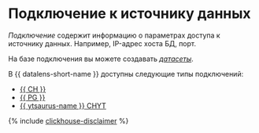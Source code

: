 # Подключение к источнику данных

_Подключение_ содержит информацию о параметрах доступа к источнику данных. Например, IP-адрес хоста БД, порт.

На базе подключения вы можете создавать [_датасеты_](dataset/index.md).

В {{ datalens-short-name }} доступны следующие типы подключений:

* [{{ CH }}](../operations/connection/create-clickhouse.md)
* [{{ PG }}](../operations/connection/create-postgresql.md)
* [{{ ytsaurus-name }} CHYT](../operations/connection/chyt/create-chyt.md)



{% include [clickhouse-disclaimer](../../_includes/clickhouse-disclaimer.md) %}
